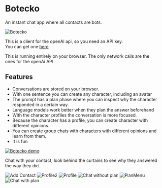 # Botecko
An instant chat app where all contacts are bots.

![Botecko](https://raw.githubusercontent.com/beothorn/Botecko/main/screenshots/logo.png)

This is a client for the openAI api, so you need an API key.  
You can get one [here](https://platform.openai.com/account/api-keys)

This is running entirely on your browser. The only network calls are the ones for the openAi API.  

## Features  

- Conversations are stored on your browser.  
- With one sentence you can create any character, including an avatar
- The prompt has a plan phase where you can inspect why the character responded in a certain way.
- Language models work better when they plan the answer beforehand
- With the character profiles the conversation is more focused.  
- Because the character has a profile, you can create character with different opinions.  
- You can create group chats with characters with different opinions and learn from them.
- It is fun

[![Botecko demo](//img.youtube.com/vi/T5jF57Luoh4/0.jpg)](//www.youtube.com/watch?v=T5jF57Luoh4 "Botecko demo")

Chat with your contact, look behind the curtains to see why they answered the way they did.  

![Add Contact](https://raw.githubusercontent.com/beothorn/Botecko/main/screenshots/addContact.png)
![Profile2](https://raw.githubusercontent.com/beothorn/Botecko/main/screenshots/profile2.png)
![Profile](https://raw.githubusercontent.com/beothorn/Botecko/main/screenshots/profile.png)
![Chat without plan](https://raw.githubusercontent.com/beothorn/Botecko/main/screenshots/chatNotPlan.png)
![PlanMenu](https://raw.githubusercontent.com/beothorn/Botecko/main/screenshots/planMenu.png)
![Chat with plan](https://raw.githubusercontent.com/beothorn/Botecko/main/screenshots/chatWithPlan.png)
